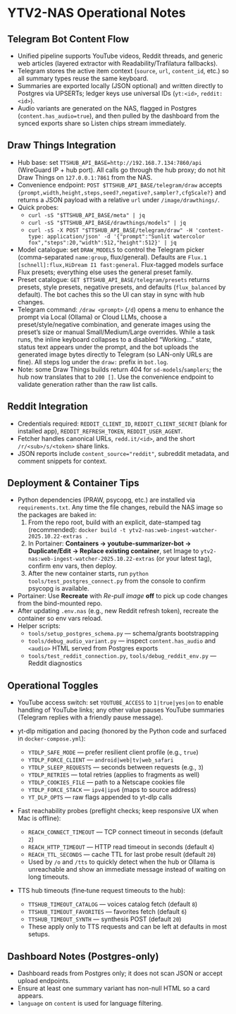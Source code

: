 # YTV2-NAS Operational Notes

## Telegram Bot Content Flow
- Unified pipeline supports YouTube videos, Reddit threads, and generic web articles (layered extractor with Readability/Trafilatura fallbacks).
- Telegram stores the active item context (`source`, `url`, `content_id`, etc.) so all summary types reuse the same keyboard.
- Summaries are exported locally (JSON optional) and written directly to Postgres via UPSERTs; ledger keys use universal IDs (`yt:<id>`, `reddit:<id>`).
- Audio variants are generated on the NAS, flagged in Postgres (`content.has_audio=true`), and then pulled by the dashboard from the synced exports share so Listen chips stream immediately.

## Draw Things Integration
- Hub base: set `TTSHUB_API_BASE=http://192.168.7.134:7860/api` (WireGuard IP + hub port). All calls go through the hub proxy; do not hit Draw Things on `127.0.0.1:7861` from the NAS.
- Convenience endpoint: `POST $TTSHUB_API_BASE/telegram/draw` accepts `{prompt,width,height,steps,seed?,negative?,sampler?,cfgScale?}` and returns a JSON payload with a relative `url` under `/image/drawthings/`.
- Quick probes:  
  - `curl -sS "$TTSHUB_API_BASE/meta" | jq`  
  - `curl -sS "$TTSHUB_API_BASE/drawthings/models" | jq`  
  - `curl -sS -X POST "$TTSHUB_API_BASE/telegram/draw" -H 'content-type: application/json' -d '{"prompt":"Sunlit watercolor fox","steps":20,"width":512,"height":512}' | jq`
- Model catalogue: set `DRAW_MODELS` to control the Telegram picker (comma-separated `name:group`, flux/general). Defaults are `Flux.1 [schnell]:flux,HiDream I1 fast:general`. Flux-tagged models surface Flux presets; everything else uses the general preset family.
- Preset catalogue: `GET $TTSHUB_API_BASE/telegram/presets` returns presets, style presets, negative presets, and defaults (`flux_balanced` by default). The bot caches this so the UI can stay in sync with hub changes.
- Telegram command: `/draw <prompt>` (`/d`) opens a menu to enhance the prompt via Local (Ollama) or Cloud LLMs, choose a preset/style/negative combination, and generate images using the preset’s size or manual Small/Medium/Large overrides. While a task runs, the inline keyboard collapses to a disabled “Working…” state, status text appears under the prompt, and the bot uploads the generated image bytes directly to Telegram (so LAN-only URLs are fine). All steps log under the `draw:` prefix in `bot.log`.
- Note: some Draw Things builds return 404 for `sd-models`/`samplers`; the hub now translates that to `200 []`. Use the convenience endpoint to validate generation rather than the raw list calls.

## Reddit Integration
- Credentials required: `REDDIT_CLIENT_ID`, `REDDIT_CLIENT_SECRET` (blank for installed app), `REDDIT_REFRESH_TOKEN`, `REDDIT_USER_AGENT`.
- Fetcher handles canonical URLs, `redd.it/<id>`, and the short `/r/<sub>/s/<token>` share links.
- JSON reports include `content_source="reddit"`, subreddit metadata, and comment snippets for context.

## Deployment & Container Tips
- Python dependencies (PRAW, psycopg, etc.) are installed via `requirements.txt`. Any time the file changes, rebuild the NAS image so the packages are baked in:
  1. From the repo root, build with an explicit, date-stamped tag (recommended): `docker build -t ytv2-nas:web-ingest-watcher-2025.10.22-extras .`
  2. In Portainer: **Containers → youtube-summarizer-bot → Duplicate/Edit → Replace existing container**, set Image to `ytv2-nas:web-ingest-watcher-2025.10.22-extras` (or your latest tag), confirm env vars, then deploy.
  3. After the new container starts, run `python tools/test_postgres_connect.py` from the console to confirm psycopg is available.
- Portainer: Use **Recreate** with _Re-pull image_ **off** to pick up code changes from the bind-mounted repo.
- After updating `.env.nas` (e.g., new Reddit refresh token), recreate the container so env vars reload.
- Helper scripts:
  - `tools/setup_postgres_schema.py` — schema/grants bootstrapping
  - `tools/debug_audio_variant.py` — inspect `content.has_audio` and `<audio>` HTML served from Postgres exports
  - `tools/test_reddit_connection.py`, `tools/debug_reddit_env.py` — Reddit diagnostics

## Operational Toggles
- YouTube access switch: set `YOUTUBE_ACCESS` to `1|true|yes|on` to enable handling of YouTube links; any other value pauses YouTube summaries (Telegram replies with a friendly pause message).
- yt-dlp mitigation and pacing (honored by the Python code and surfaced in `docker-compose.yml`):
  - `YTDLP_SAFE_MODE` — prefer resilient client profile (e.g., `true`)
  - `YTDLP_FORCE_CLIENT` — `android|web|tv|web_safari`
  - `YTDLP_SLEEP_REQUESTS` — seconds between requests (e.g., `3`)
  - `YTDLP_RETRIES` — total retries (applies to fragments as well)
  - `YTDLP_COOKIES_FILE` — path to a Netscape cookies file
  - `YTDLP_FORCE_STACK` — `ipv4|ipv6` (maps to source address)
  - `YT_DLP_OPTS` — raw flags appended to yt-dlp calls

- Fast reachability probes (preflight checks; keep responsive UX when Mac is offline):
  - `REACH_CONNECT_TIMEOUT` — TCP connect timeout in seconds (default `2`)
  - `REACH_HTTP_TIMEOUT` — HTTP read timeout in seconds (default `4`)
  - `REACH_TTL_SECONDS` — cache TTL for last probe result (default `20`)
  - Used by `/o` and `/tts` to quickly detect when the hub or Ollama is unreachable and show an immediate message instead of waiting on long timeouts.

- TTS hub timeouts (fine‑tune request timeouts to the hub):
  - `TTSHUB_TIMEOUT_CATALOG` — voices catalog fetch (default `8`)
  - `TTSHUB_TIMEOUT_FAVORITES` — favorites fetch (default `6`)
  - `TTSHUB_TIMEOUT_SYNTH` — synthesis POST (default `20`)
  - These apply only to TTS requests and can be left at defaults in most setups.

## Dashboard Notes (Postgres-only)
- Dashboard reads from Postgres only; it does not scan JSON or accept upload endpoints.
- Ensure at least one summary variant has non-null HTML so a card appears.
- `language` on `content` is used for language filtering.
